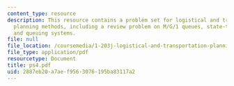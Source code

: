```yaml
---
content_type: resource
description: This resource contains a problem set for logistical and transportation
  planning methods, including a review problem on M/G/1 queues, state-transition diagrams,
  and queuing systems.
file: null
file_location: /coursemedia/1-203j-logistical-and-transportation-planning-methods-fall-2006/2887eb20a7aef9563076195ba83117a2_ps4.pdf
file_type: application/pdf
resourcetype: Document
title: ps4.pdf
uid: 2887eb20-a7ae-f956-3076-195ba83117a2
---
```

